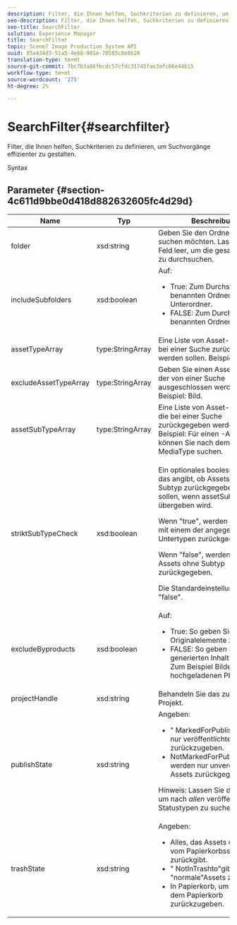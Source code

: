 ```yaml
---
description: Filter, die Ihnen helfen, Suchkriterien zu definieren, um Suchvorgänge effizienter zu gestalten.
seo-description: Filter, die Ihnen helfen, Suchkriterien zu definieren, um Suchvorgänge effizienter zu gestalten.
seo-title: SearchFilter
solution: Experience Manager
title: SearchFilter
topic: Scene7 Image Production System API
uuid: 85a434d3-51a5-4e68-901e-70585c0e8b20
translation-type: tm+mt
source-git-commit: 7bc7b3a86fbcdc57cfdc31745fae3afc06e44b15
workflow-type: tm+mt
source-wordcount: '275'
ht-degree: 2%

---
```



# SearchFilter{#searchfilter}

Filter, die Ihnen helfen, Suchkriterien zu definieren, um Suchvorgänge effizienter zu gestalten.

Syntax

## Parameter {#section-4c611d9bbe0d418d882632605fc4d29d}

<table id="table_57CEE262A33A4E898C6AFB30C93FD874"> 
 <thead> 
  <tr> 
   <th colname="col1" class="entry"> Name </th> 
   <th colname="col2" class="entry"> Typ </th> 
   <th colname="col3" class="entry"> Beschreibung </th> 
  </tr> 
 </thead>
 <tbody> 
  <tr> 
   <td colname="col1"> <span class="codeph"> <span class="varname"> folder</span> </span> </td> 
   <td colname="col2"> <span class="codeph"> xsd:string</span> </td> 
   <td colname="col3"> Geben Sie den Ordner an, den Sie suchen möchten. Lassen Sie das Feld leer, um die gesamte Firma zu durchsuchen. </td> 
  </tr> 
  <tr> 
   <td colname="col1"> <span class="codeph"> <span class="varname"> includeSubfolders</span> </span> </td> 
   <td colname="col2"> <span class="codeph"> xsd:boolean</span> </td> 
   <td colname="col3">Auf: 
    <ul id="ul_BD8686943BD14D05A21C00192D4D70D3"> 
     <li id="li_B6A6DE5AAEFF4A80A8413B4785A88222"><span class="codeph"> True</span>: Zum Durchsuchen des benannten Ordners und aller Unterordner. </li> 
     <li id="li_10A581F98B4847ED8EBE4AECC3AD70A8"><span class="codeph"> FALSE</span>: Zum Durchsuchen des benannten Ordners. </li> 
    </ul> </td> 
  </tr> 
  <tr> 
   <td colname="col1"> <span class="codeph"> <span class="varname"> assetTypeArray</span> </span> </td> 
   <td colname="col2"> <span class="codeph"> type:StringArray</span> </td> 
   <td colname="col3">Eine Liste von Asset-Typen, die bei einer Suche zurückgegeben werden sollen. Beispiel: <span class="codeph"> image</span>. </td> 
  </tr> 
  <tr> 
   <td colname="col1"> <span class="codeph"> <span class="varname"> excludeAssetTypeArray</span> </span> </td> 
   <td colname="col2"> <span class="codeph"> type:StringArray</span> </td> 
   <td colname="col3"> Geben Sie einen Asset-Typ an, der von einer Suche ausgeschlossen werden soll. Beispiel: Bild. </td> 
  </tr> 
  <tr> 
   <td colname="col1"> <span class="codeph"> <span class="varname"> assetSubTypeArray</span> </span> </td> 
   <td colname="col2"> <span class="codeph"> type:StringArray</span> </td> 
   <td colname="col3">Eine Liste von Asset-Untertypen, die bei einer Suche zurückgegeben werden sollen. Beispiel: Für einen <span class="codeph">-AssetSet</span> können Sie nach dem Untertyp <span class="codeph"> MediaType</span> suchen. </td> 
  </tr> 
  <tr> 
   <td colname="col1"><span class="codeph"><span class="varname"> striktSubTypeCheck</span></span> </td> 
   <td colname="col2"><span class="codeph"> xsd:boolean</span> </td> 
   <td colname="col3"> <p>Ein optionales boolesches Flag, das angibt, ob Assets ohne Subtyp zurückgegeben werden sollen, wenn <span class="codeph"> assetSubTypeArray</span> übergeben wird. </p> <p>Wenn "true", werden nur Assets mit einem der angegebenen Untertypen zurückgegeben. </p> <p>Wenn "false", werden auch Assets ohne Subtyp zurückgegeben. </p> <p>Die Standardeinstellung ist "false". </p> </td> 
  </tr> 
  <tr> 
   <td colname="col1"> <span class="codeph"> <span class="varname"> excludeByproducts</span> </span> </td> 
   <td colname="col2"> <span class="codeph"> xsd:boolean</span> </td> 
   <td colname="col3">Auf: 
    <ul id="ul_8C164A5D9F0F43968C86A67FA6884F35"> 
     <li id="li_D8009688FF2C439D98D6C1052C1A6CBE"><span class="codeph"> True</span>: So geben Sie nur Originalelemente zurück. </li> 
     <li id="li_4970226BF0FF42388CAE4415FB63AF16"><span class="codeph"> FALSE</span>: So geben Sie generierten Inhalt zurück. Zum Beispiel Bilder aus einer hochgeladenen PDF. </li> 
    </ul> </td> 
  </tr> 
  <tr> 
   <td colname="col1"> <span class="codeph"> <span class="varname"> projectHandle</span> </span> </td> 
   <td colname="col2"> <span class="codeph"> xsd:string</span> </td> 
   <td colname="col3"> Behandeln Sie das zu suchende Projekt. </td> 
  </tr> 
  <tr> 
   <td colname="col1"> <span class="codeph"> <span class="varname"> publishState</span> </span> </td> 
   <td colname="col2"> <span class="codeph"> xsd:string</span> </td> 
   <td colname="col3">Angeben: 
    <ul id="ul_96FFEE28F7624C1FB0356776B4C7CD53"> 
     <li id="li_DCB07288E5F44E05A4D83D3F34B0E08E"><span class="codeph"> "</span> MarkedForPublishing", um nur veröffentlichte Assets zurückzugeben. </li> 
     <li id="li_9A9A852248DB490DB958AE986DF02672"><span class="codeph"> </span> NotMarkedForPublishingDamit werden nur unveröffentlichte Assets zurückgegeben. </li> 
    </ul> <p>Hinweis: Lassen Sie das Feld leer, um nach <i>allen</i> veröffentlichten Statustypen zu suchen. </p> </td> 
  </tr> 
  <tr> 
   <td colname="col1"> <span class="codeph"> <span class="varname"> trashState</span> </span> </td> 
   <td colname="col2"> <span class="codeph"> xsd:string</span> </td> 
   <td colname="col3">Angeben: 
    <ul id="ul_D31B903FA8DA4CFFABAFABA3D8DA91EC"> 
     <li id="li_E4386C8260E64F0BAFE5BA57FF788E48"><span class="codeph"> Alles, </span> das Assets unabhängig vom Papierkorbsstatus zurückgibt. </li> 
     <li id="li_0B8933FE18C643828075EC8CE8C0223C"><span class="codeph"> "</span> NotInTrashto"gibt "normale"Assets zurück. </li> 
     <li id="li_A1F46A0762FA4D4BA9F7247338238DC6"><span class="codeph"> In</span> Papierkorb, um Assets aus dem Papierkorb zurückzugeben. </li> 
    </ul> </td> 
  </tr> 
 </tbody> 
</table>

